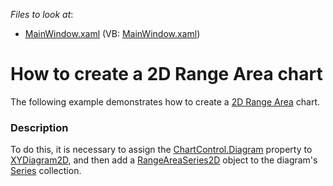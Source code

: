 <!-- default file list -->
*Files to look at*:

* [MainWindow.xaml](./CS/RangeArea2DChart/MainWindow.xaml) (VB: [MainWindow.xaml](./VB/RangeArea2DChart/MainWindow.xaml))
<!-- default file list end -->
# How to create a 2D  Range Area chart

The following example demonstrates how to create a [2D Range Area](https://docs.devexpress.com/WPF/10634/controls-and-libraries/charts-suite/chart-control/fundamentals/series-fundamentals/2d-series-types/area-series/range-area?p=netframework) chart.

### Description

To do this, it is necessary to assign the [ChartControl.Diagram](https://docs.devexpress.com/WPF/DevExpress.Xpf.Charts.ChartControl.Diagram?p=netframework) property to [XYDiagram2D](https://docs.devexpress.com/WPF/DevExpress.Xpf.Charts.XYDiagram2D?p=netframework), and then add a [RangeAreaSeries2D](https://docs.devexpress.com/WPF/DevExpress.Xpf.Charts.RangeAreaSeries2D?p=netframework) object to the diagram's [Series](https://docs.devexpress.com/WPF/DevExpress.Xpf.Charts.Diagram.Series?p=netframework) collection.
